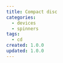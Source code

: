```yaml
---
title: Compact disc
categories:
  - devices
  - spinners
tags:
  - cd
created: 1.0.0
updated: 1.0.0
---
```

